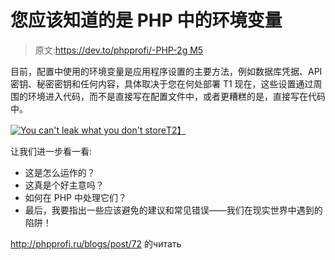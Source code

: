 # 您应该知道的是 PHP 中的环境变量

> 原文:[https://dev.to/phpprofi/-PHP-2g M5](https://dev.to/phpprofi/---------php-2gm5)

目前，配置中使用的环境变量是应用程序设置的主要方法，例如数据库凭据、API 密钥、秘密密钥和任何内容，具体取决于您在何处部署 T1 现在，这些设置通过周围的环境进入代码，而不是直接写在配置文件中，或者更糟糕的是，直接写在代码中。

[![You can't leak what you don't store](../Images/8acbbb04a5eb733702b9976af639ed72.png)T2】](https://res.cloudinary.com/practicaldev/image/fetch/s--MyF3GfAc--/c_limit%2Cf_auto%2Cfl_progressive%2Cq_auto%2Cw_880/http://jolicode.com/media/original/2017/password.png)

让我们进一步看一看:

*   这是怎么运作的？
*   这真是个好主意吗？
*   如何在 PHP 中处理它们？
*   最后，我要指出一些应该避免的建议和常见错误——我们在现实世界中遇到的陷阱！

http://phpprofi.ru/blogs/post/72 的читать